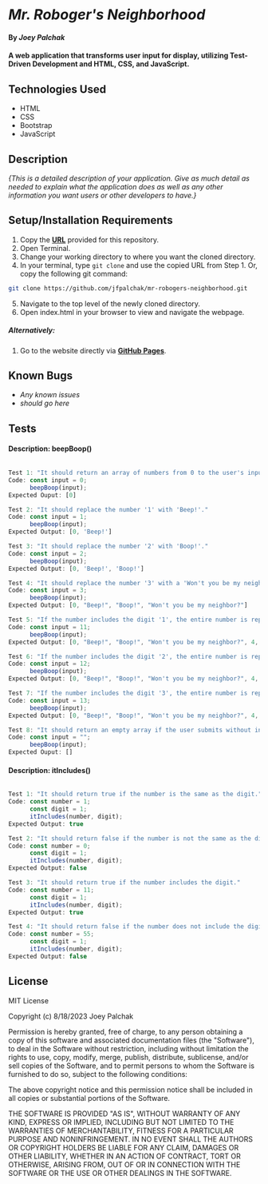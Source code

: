 # _Mr. Roboger's Neighborhood_

#### By _**Joey Palchak**_

#### A web application that transforms user input for display, utilizing Test-Driven Development and HTML, CSS, and JavaScript.

## Technologies Used

* HTML
* CSS
* Bootstrap
* JavaScript

## Description

_{This is a detailed description of your application. Give as much detail as needed to explain what the application does as well as any other information you want users or other developers to have.}_

## Setup/Installation Requirements

1. Copy the **[URL](https://github.com/jfpalchak/mr-robogers-neighborhood.git)** provided for this repository.
2. Open Terminal.
3. Change your working directory to where you want the cloned directory.
4. In your terminal, type `git clone` and use the copied URL from Step 1. Or, copy the following git command:
```bash
git clone https://github.com/jfpalchak/mr-robogers-neighborhood.git
```
5. Navigate to the top level of the newly cloned directory.
6. Open index.html in your browser to view and navigate the webpage.

##### _Alternatively:_

1. Go to the website directly via **[GitHub Pages](#link)**.

## Known Bugs

* _Any known issues_
* _should go here_

## Tests

#### **Description:** beepBoop()
```javascript

Test 1: "It should return an array of numbers from 0 to the user's inputted number."
Code: const input = 0;
      beepBoop(input);
Expected Ouput: [0]

Test 2: "It should replace the number '1' with 'Beep!'."
Code: const input = 1;
      beepBoop(input);
Expected Output: [0, 'Beep!']

Test 3: "It should replace the number '2' with 'Boop!'."
Code: const input = 2;
      beepBoop(input);
Expected Output: [0, 'Beep!', 'Boop!']

Test 4: "It should replace the number '3' with a 'Won't you be my neighbor?'."
Code: const input = 3;
      beepBoop(input);
Expected Output: [0, "Beep!", "Boop!", "Won't you be my neighbor?"]

Test 5: "If the number includes the digit '1', the entire number is replaced with 'Beep!'."
Code: const input = 11;
      beepBoop(input);
Expected Output: [0, "Beep!", "Boop!", "Won't you be my neighbor?", 4, 5, 6, 7, 8, 9, "Beep!", "Beep!"]

Test 6: "If the number includes the digit '2', the entire number is replaced with 'Boop!' - even if the number also includes the digit '1'."
Code: const input = 12;
      beepBoop(input);
Expected Output: [0, "Beep!", "Boop!", "Won't you be my neighbor?", 4, 5, 6, 7, 8, 9, "Beep!", "Beep!", "Boop!"]

Test 7: "If the number includes the digit '3', the entire number is replaced with 'Won't you be my neighbor?' - even if the number also includes the digit '1', or digit '2'."
Code: const input = 13;
      beepBoop(input);
Expected Output: [0, "Beep!", "Boop!", "Won't you be my neighbor?", 4, 5, 6, 7, 8, 9, "Beep!", "Beep!", "Boop!", "Won't you be my neighbor?"]

Test 8: "It should return an empty array if the user submits without inputting any number."
Code: const input = "";
      beepBoop(input);
Expected Ouput: []

```

#### **Description:** itIncludes()
```javascript

Test 1: "It should return true if the number is the same as the digit."
Code: const number = 1;
      const digit = 1;
      itIncludes(number, digit);
Expected Output: true

Test 2: "It should return false if the number is not the same as the digit."
Code: const number = 0;
      const digit = 1;
      itIncludes(number, digit);
Expected Output: false

Test 3: "It should return true if the number includes the digit."
Code: const number = 11;
      const digit = 1;
      itIncludes(number, digit);
Expected Output: true

Test 4: "It should return false if the number does not include the digit."
Code: const number = 55;
      const digit = 1;
      itIncludes(number, digit);
Expected Output: false

```

## License

MIT License

Copyright (c) 8/18/2023 Joey Palchak

Permission is hereby granted, free of charge, to any person obtaining a copy of this software and associated documentation files (the "Software"), to deal in the Software without restriction, including without limitation the rights to use, copy, modify, merge, publish, distribute, sublicense, and/or sell copies of the Software, and to permit persons to whom the Software is furnished to do so, subject to the following conditions:  

The above copyright notice and this permission notice shall be included in all copies or substantial portions of the Software.  

THE SOFTWARE IS PROVIDED "AS IS", WITHOUT WARRANTY OF ANY KIND, EXPRESS OR IMPLIED, INCLUDING BUT NOT LIMITED TO THE WARRANTIES OF MERCHANTABILITY, FITNESS FOR A PARTICULAR PURPOSE AND NONINFRINGEMENT. IN NO EVENT SHALL THE AUTHORS OR COPYRIGHT HOLDERS BE LIABLE FOR ANY CLAIM, DAMAGES OR OTHER LIABILITY, WHETHER IN AN ACTION OF CONTRACT, TORT OR OTHERWISE, ARISING FROM, OUT OF OR IN CONNECTION WITH THE SOFTWARE OR THE USE OR OTHER DEALINGS IN THE SOFTWARE.